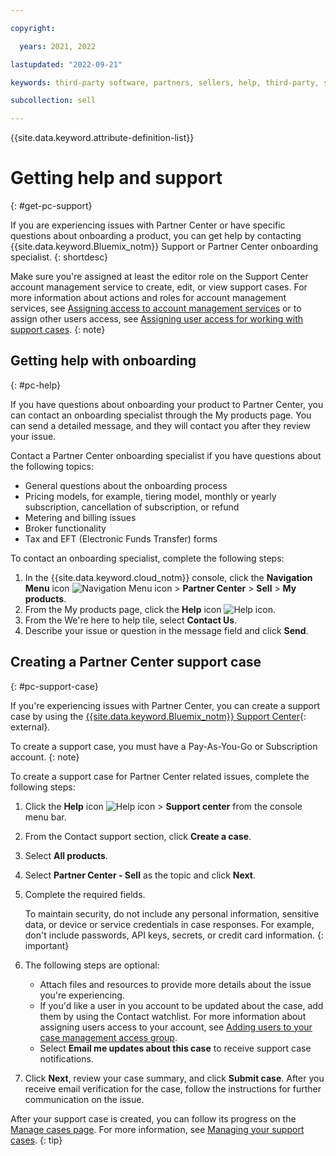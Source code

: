 ```yaml
---

copyright:

  years: 2021, 2022

lastupdated: "2022-09-21"

keywords: third-party software, partners, sellers, help, third-party, software, partner center, support

subcollection: sell

---
```


{{site.data.keyword.attribute-definition-list}}

# Getting help and support
{: #get-pc-support}

If you are experiencing issues with Partner Center or have specific questions about onboarding a product, you can get help by contacting {{site.data.keyword.Bluemix_notm}} Support or Partner Center onboarding specialist.
{: shortdesc}

Make sure you're assigned at least the editor role on the Support Center account management service to create, edit, or view support cases. For more information about actions and roles for account management services, see [Assigning access to account management services](/docs/account?topic=account-account-services#account-management-actions-roles) or to assign other users access, see [Assigning user access for working with support cases](/docs/get-support?topic=get-support-access).
{: note}


## Getting help with onboarding
{: #pc-help}

If you have questions about onboarding your product to Partner Center, you can contact an onboarding specialist through the My products page. You can send a detailed message, and they will contact you after they review your issue.

Contact a Partner Center onboarding specialist if you have questions about the following topics:

* General questions about the onboarding process
* Pricing models, for example, tiering model, monthly or yearly subscription, cancellation of subscription, or refund
* Metering and billing issues
* Broker functionality
* Tax and EFT (Electronic Funds Transfer) forms

To contact an onboarding specialist, complete the following steps:

1. In the {{site.data.keyword.cloud_notm}} console, click the **Navigation Menu** icon ![Navigation Menu icon](../icons/icon_hamburger.svg "Menu") > **Partner Center** > **Sell** > **My products**.
1. From the My products page, click the **Help** icon ![Help icon](../icons/help.svg "Help").
1. From the We're here to help tile, select **Contact Us**.
1. Describe your issue or question in the message field and click **Send**.


## Creating a Partner Center support case
{: #pc-support-case}

If you're experiencing issues with Partner Center, you can create a support case by using the [{{site.data.keyword.Bluemix_notm}} Support Center](https://cloud.ibm.com/unifiedsupport/supportcenter){: external}.

To create a support case, you must have a Pay-As-You-Go or Subscription account.
{: note}

To create a support case for Partner Center related issues, complete the following steps:

1. Click the **Help** icon ![Help icon](../icons/help.svg "Help") > **Support center** from the console menu bar.
1. From the Contact support section, click **Create a case**.
1. Select **All products**.
1. Select **Partner Center - Sell** as the topic and click **Next**.
1. Complete the required fields.

   To maintain security, do not include any personal information, sensitive data, or device or service credentials in case responses. For example, don't include passwords, API keys, secrets, or credit card information.
   {: important}

1. The following steps are optional:
   * Attach files and resources to provide more details about the issue you're experiencing.
   * If you'd like a user in you account to be updated about the case, add them by using the Contact watchlist. For more information about assigning users access to your account, see [Adding users to your case management access group](/docs/get-support?topic=get-support-access#add-user-access-group).
   * Select **Email me updates about this case** to receive support case notifications.
1. Click **Next**, review your case summary, and click **Submit case**. After you receive email verification for the case, follow the instructions for further communication on the issue.

After your support case is created, you can follow its progress on the [Manage cases page](/unifiedsupport/cases). For more information, see [Managing your support cases](/docs/get-support?topic=get-support-managing-support-cases).
{: tip}
